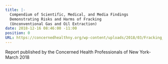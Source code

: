 ```yaml
---
title: |-
  Compendium of Scientific, Medical, and Media Findings
  Demonstrating Risks and Harms of Fracking
  (Unconventional Gas and Oil Extraction)
date: 2018-12-16 08:46:00 -11:00
position: 0
URL: https://concernedhealthny.org/wp-content/uploads/2018/03/Fracking_Science_Compendium_5FINAL.pdf
---
```


Report published by the Concerned Health Professionals of New York- March 2018